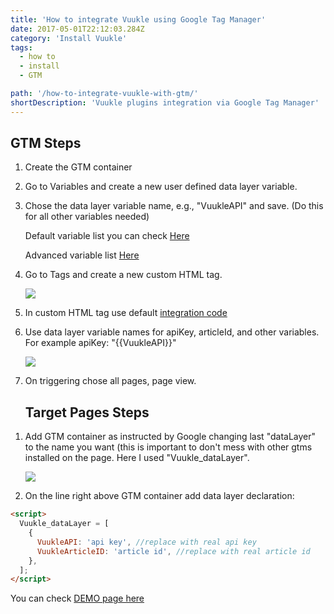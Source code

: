```yaml
---
title: 'How to integrate Vuukle using Google Tag Manager'
date: 2017-05-01T22:12:03.284Z
category: 'Install Vuukle'
tags:
  - how to
  - install
  - GTM

path: '/how-to-integrate-vuukle-with-gtm/'
shortDescription: 'Vuukle plugins integration via Google Tag Manager'
---
```


## GTM Steps

1. Create the GTM container

2. Go to Variables and create a new user defined data layer variable.

3. Chose the data layer variable name, e.g., "VuukleAPI" and save. (Do this for all other variables needed)

   Default variable list you can check [Here](https://docs.vuukle.com/how-to-embed-vuukle-2.0-via-js/)

   Advanced variable list [Here](https://docs.vuukle.com/general-settings/)

4. Go to Tags and create a new custom HTML tag.

   ![](//img/how-to-integrate-vuukle-with-gtm-img_1.png)

5. In custom HTML tag use default [integration code](https://docs.vuukle.com/how-to-embed-vuukle-2.0-via-js/)

6. Use data layer variable names for apiKey, articleId, and other variables. For example apiKey: "{{VuukleAPI}}"

   ![](//img/how-to-integrate-vuukle-with-gtm-img_3.png)

7. On triggering chose all pages, page view.

   ## Target Pages Steps

1) Add GTM container as instructed by Google changing last "dataLayer" to the name you want (this is important to don't mess with other gtms installed on the page. Here I used "Vuukle_dataLayer".

   ![](//img/how-to-integrate-vuukle-with-gtm-img_2.png)

2) On the line right above GTM <head> container add data layer declaration:

```html
<script>
  Vuukle_dataLayer = [
    {
      VuukleAPI: 'api key', //replace with real api key
      VuukleArticleID: 'article id', //replace with real article id
    },
  ];
</script>
```

You can check [DEMO page here](https://adoring-shirley-6ff2f5.netlify.com/)
